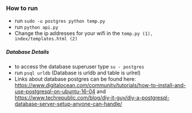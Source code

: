### How to run

- run `sudo -u postgres python temp.py`
- run `python api.py`
- Change the ip addresses for your wifi in the `temp.py (1), index/templates.html (2)`

##### Database Details

- to access the database superuser type `su - postgres`
- run `psql urldb` (Database is urldb and table is urlrel)
- Links about database postgres can be found here: https://www.digitalocean.com/community/tutorials/how-to-install-and-use-postgresql-on-ubuntu-16-04 and https://www.techrepublic.com/blog/diy-it-guy/diy-a-postgresql-database-server-setup-anyone-can-handle/

